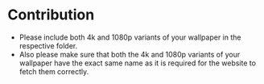 # Contribution

- Please include both 4k and 1080p variants of your wallpaper in the respective folder.
- Also please make sure that both the 4k and 1080p variants of your wallpaper have the exact same name as it is required for the website to fetch them correctly.
